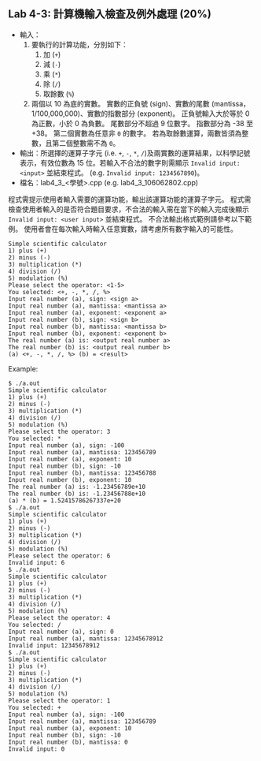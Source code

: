 ## Lab 4-3: 計算機輸入檢查及例外處理 (20%)

* 輸入：
  1. 要執行的計算功能，分別如下：
     1. 加 (`+`)
     2. 減 (`-`)
     3. 乘 (`*`)
     4. 除 (`/`)
     5. 取餘數 (`%`)
  2. 兩個以 10 為底的實數。
  實數的正負號 (sign)、實數的尾數 (mantissa，1/100,000,000)、實數的指數部分 (exponent)。
  正負號輸入大於等於 0 為正數，小於 0 為負數。
  尾數部分不超過 9 位數字。
  指數部分為 -38 至 +38。
  第二個實數為任意非 `0` 的數字。
  若為取餘數運算，兩數皆須為整數，且第二個整數需不為 `0`。
* 輸出：所選擇的運算子字元 (i.e. `+`, `-`, `*`, `/`)及兩實數的運算結果，以科學記號表示，有效位數為 15 位。若輸入不合法的數字則需顯示 `Invalid input: <input>` 並結束程式。 (e.g. `Invalid input: 1234567890`)。
* 檔名：lab4_3_<學號>.cpp (e.g. lab4_3_106062802.cpp)

程式需提示使用者輸入需要的運算功能，輸出該運算功能的運算子字元。
程式需檢查使用者輸入的是否符合題目要求，不合法的輸入需在當下的輸入完成後顯示 `Invalid input: <user input>` 並結束程式。
不合法輸出格式範例請參考以下範例。
使用者會在每次輸入時輸入任意實數，請考慮所有數字輸入的可能性。

```text
Simple scientific calculator
1) plus (+)
2) minus (-)
3) multiplication (*)
4) division (/)
5) modulation (%)
Please select the operator: <1-5>
You selected: <+, -, *, /, %>
Input real number (a), sign: <sign a>
Input real number (a), mantissa: <mantissa a>
Input real number (a), exponent: <exponent a>
Input real number (b), sign: <sign b>
Input real number (b), mantissa: <mantissa b>
Input real number (b), exponent: <exponent b>
The real number (a) is: <output real number a>
The real number (b) is: <output real number b>
(a) <+, -, *, /, %> (b) = <result>
```

Example:

```console
$ ./a.out
Simple scientific calculator
1) plus (+)
2) minus (-)
3) multiplication (*)
4) division (/)
5) modulation (%)
Please select the operator: 3
You selected: *
Input real number (a), sign: -100
Input real number (a), mantissa: 123456789
Input real number (a), exponent: 10
Input real number (b), sign: -10
Input real number (b), mantissa: 123456788
Input real number (b), exponent: 10
The real number (a) is: -1.23456789e+10
The real number (b) is: -1.23456788e+10
(a) * (b) = 1.52415786267337e+20
$ ./a.out
Simple scientific calculator
1) plus (+)
2) minus (-)
3) multiplication (*)
4) division (/)
5) modulation (%)
Please select the operator: 6
Invalid input: 6
$ ./a.out
Simple scientific calculator
1) plus (+)
2) minus (-)
3) multiplication (*)
4) division (/)
5) modulation (%)
Please select the operator: 4
You selected: /
Input real number (a), sign: 0
Input real number (a), mantissa: 12345678912
Invalid input: 12345678912
$ ./a.out
Simple scientific calculator
1) plus (+)
2) minus (-)
3) multiplication (*)
4) division (/)
5) modulation (%)
Please select the operator: 1
You selected: +
Input real number (a), sign: -100
Input real number (a), mantissa: 123456789
Input real number (a), exponent: 10
Input real number (b), sign: -10
Input real number (b), mantissa: 0
Invalid input: 0
```
